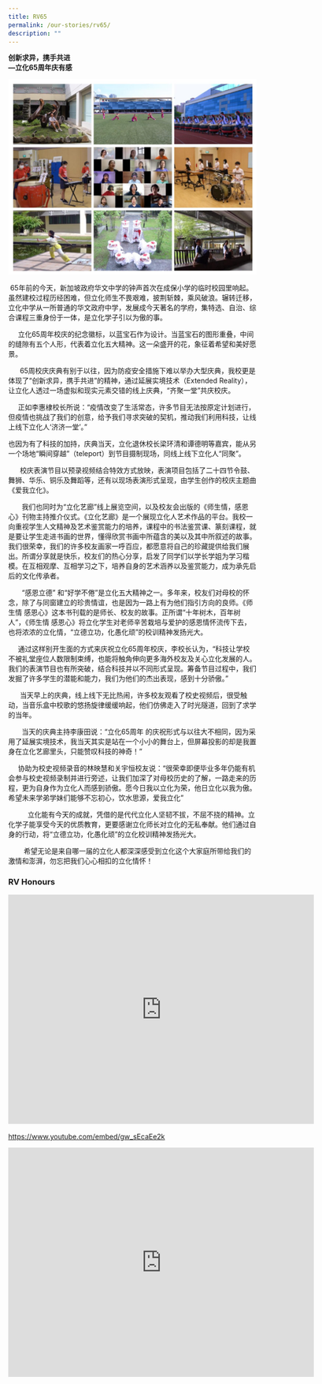 ```yaml
---
title: RV65
permalink: /our-stories/rv65/
description: ""
---
```

**创新求异，携手共进** 
<br>**—立化65周年庆有感** 
									
![](/images/rv65%20collage.jpeg)

&nbsp;65年前的今天，新加坡政府华文中学的钟声首次在成保小学的临时校园里响起。虽然建校过程历经困难，但立化师生不畏艰难，披荆斩棘，乘风破浪。辗转迁移，立化中学从一所普通的华文政府中学，发展成今天著名的学府，集特选、自治、综合课程三重身份于一体，是立化学子引以为傲的事。

&nbsp;&nbsp;&nbsp;&nbsp;&nbsp;立化65周年校庆的纪念徽标，以蓝宝石作为设计。当蓝宝石的图形重叠，中间的缝隙有五个人形，代表着立化五大精神。这一朵盛开的花，象征着希望和美好愿景。

&nbsp;&nbsp;&nbsp;&nbsp;&nbsp; 65周校庆庆典有别于以往，因为防疫安全措施下难以举办大型庆典，我校更是体现了“创新求异，携手共进”的精神，通过延展实境技术（Extended Reality），让立化人透过一场虚拟和现实元素交错的线上庆典，“齐聚一堂”共庆校庆。

&nbsp;&nbsp;&nbsp;&nbsp;&nbsp;正如李惠棣校长所说：“疫情改变了生活常态，许多节目无法按原定计划进行，但疫情也挑战了我们的创意，给予我们寻求突破的契机，推动我们利用科技，让线上线下立化人‘济济一堂’。”

也因为有了科技的加持，庆典当天，立化退休校长梁环清和谭德明等嘉宾，能从另一个场地“瞬间穿越”（teleport）到节目摄制现场，同线上线下立化人“同聚”。

&nbsp;&nbsp;&nbsp;&nbsp;&nbsp;&nbsp;校庆表演节目以预录视频结合特效方式放映，表演项目包括了二十四节令鼓、舞狮、华乐、铜乐及舞蹈等，还有以现场表演形式呈现，由学生创作的校庆主题曲《爱我立化》。

&nbsp;&nbsp;&nbsp;&nbsp;&nbsp;&nbsp;&nbsp;我们也同时为“立化艺廊”线上展览空间，以及校友会出版的《师生情，感恩心》刊物主持推介仪式。《立化艺廊》是一个展现立化人艺术作品的平台。我校一向重视学生人文精神及艺术鉴赏能力的培养，课程中的书法鉴赏课、篆刻课程，就是要让学生走进书画的世界，懂得欣赏书画中所蕴含的美以及其中所叙述的故事。我们很荣幸，我们的许多校友画家一呼百应，都愿意将自己的珍藏提供给我们展出。所谓分享就是快乐，校友们的热心分享，启发了同学们以学长学姐为学习楷模。在互相观摩、互相学习之下，培养自身的艺术涵养以及鉴赏能力，成为承先启后的文化传承者。

&nbsp;&nbsp;&nbsp;&nbsp;&nbsp;&nbsp;&nbsp;“感恩立德” 和“好学不倦”是立化五大精神之一。多年来，校友们对母校的怀念，除了与同窗建立的珍贵情谊，也是因为一路上有为他们指引方向的良师。《师生情 感恩心》这本书刊载的是师长、校友的故事。正所谓“十年树木，百年树人”，《师生情 感恩心》将立化学生对老师辛苦栽培与爱护的感恩情怀流传下去，也将浓浓的立化情，“立德立功，化愚化顽”的校训精神发扬光大。

&nbsp;&nbsp;&nbsp;&nbsp;&nbsp;通过这样别开生面的方式来庆祝立化65周年校庆，李校长认为，“科技让学校不被礼堂座位人数限制束缚，也能将触角伸向更多海外校友及关心立化发展的人。我们的表演节目也有所突破，结合科技并以不同形式呈现。筹备节目过程中，我们发掘了许多学生的潜能和能力，我们为他们的杰出表现，感到十分骄傲。”

&nbsp;&nbsp;&nbsp;&nbsp;&nbsp;&nbsp;当天早上的庆典，线上线下无比热闹，许多校友观看了校史视频后，很受触动，当音乐盒中校歌的悠扬旋律缓缓响起，他们仿佛走入了时光隧道，回到了求学的当年。

&nbsp;&nbsp;&nbsp;&nbsp;&nbsp;&nbsp;&nbsp;当天的庆典主持李康田说：“立化65周年 的庆祝形式与以往大不相同，因为采用了延展实境技术，我当天其实是站在一个小小的舞台上，但屏幕投影的却是我置身在立化艺廊里头，只能赞叹科技的神奇！”

&nbsp;&nbsp;&nbsp;&nbsp;&nbsp;协助为校史视频录音的林映慧和关宇恒校友说：“很荣幸即便毕业多年仍能有机会参与校史视频录制并进行旁述，让我们加深了对母校历史的了解，一路走来的历程，更为自身作为立化人而感到骄傲。愿今日我以立化为荣，他日立化以我为傲。希望未来学弟学妹们能够不忘初心，饮水思源，爱我立化”

&nbsp;&nbsp;&nbsp;&nbsp;&nbsp;&nbsp;&nbsp;&nbsp;&nbsp;&nbsp;立化能有今天的成就，凭借的是代代立化人坚韧不拔，不屈不挠的精神。立化学子能享受今天的优质教育，更要感谢立化师长对立化的无私奉献。他们通过自身的行动，将“立德立功，化愚化顽”的立化校训精神发扬光大。

&nbsp;&nbsp;&nbsp;&nbsp;&nbsp;&nbsp;&nbsp;&nbsp;希望无论是来自哪一届的立化人都深深感受到立化这个大家庭所带给我们的激情和澎湃，勿忘把我们心心相扣的立化情怀！
				
### RV Honours

<iframe allowfullscreen="" allow="accelerometer; autoplay; clipboard-write; encrypted-media; gyroscope; picture-in-picture; web-share" frameborder="0" title="RV65 Honours" src="https://www.youtube.com/embed/gw_sEcaEe2k" height="465" width="621"></iframe>

https://www.youtube.com/embed/gw_sEcaEe2k 

<iframe allowfullscreen="" allow="accelerometer; autoplay; clipboard-write; encrypted-media; gyroscope; picture-in-picture; web-share" frameborder="0" title="RV65 Honours" src="https://www.youtube.com/embed/gw_sEcaEe2k" height="465" width="621"></iframe>






									
